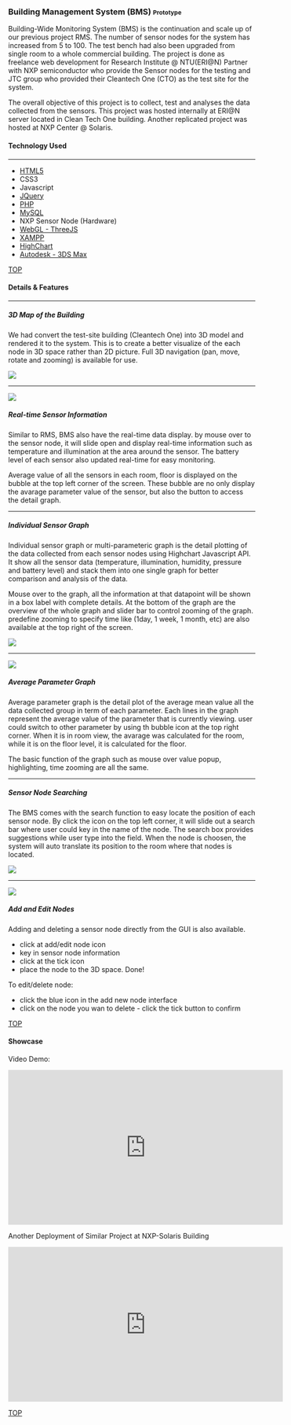### Building Management System (BMS) <small style="font-size: 12px">Prototype</small>
<div id="top"></div>

Building-Wide Monitoring System (BMS) is the continuation and scale up of our previous project RMS. The number of sensor nodes for the system has increased from 5 to 100. The test bench had also been upgraded from single room to a whole commercial building. The project is done as freelance web development for Research Institute @ NTU(ERI@N) Partner with NXP semiconductor who provide the Sensor nodes for the testing and JTC group who provided their Cleantech One (CTO) as the test site for the system.

The overall objective of this project is to collect, test and analyses the data collected from the sensors. This project was hosted internally at ERI@N server located in Clean Tech One building. Another replicated project was hosted at NXP Center @ Solaris.

#### Technology Used
---

- [HTML5](http://w3c.github.io/html/)
- CSS3
- Javascript
- [JQuery](https://jquery.com/)
- [PHP](http://php.net/)
- [MySQL](http://www.mysql.com/)
- NXP Sensor Node (Hardware)
- [WebGL - ThreeJS](http://threejs.org/)
- [XAMPP](https://www.apachefriends.org/index.html)
- [HighChart](http://www.highcharts.com/)
- [Autodesk - 3DS Max](http://www.autodesk.com/products/autodesk-3ds-max/overview)


[TOP](#top)



#### Details & Features
---

<div class="row">
  <div class="col l6 m6 s12">
    <h5>3D Map of the Building</h5>
    <p>
     We had convert the test-site building (Cleantech One) into 3D model and rendered it to the system. This is to create a better visualize of the each node in 3D space rather than 2D picture. Full 3D navigation (pan, move, rotate and zooming) is available for use.
    </p>
  </div>
  <div class="col l6 m6 s12">
    <img class="responsive-img" src="/images/main/projects/freelance-project-bms-001.jpeg">
  </div>
</div>

---

<div class="row">
  <div class="col l6 m6 s12">
    <img class="responsive-img" src="/images/main/projects/freelance-project-bms-002.jpeg">
  </div>

  <div class="col l6 m6 s12">
    <h5>Real-time Sensor Information</h5>
    <p>
    Similar to RMS, BMS also have the real-time data display. by mouse over to the sensor node, it will slide open and display real-time information such as temperature and illumination at the area around the sensor. The battery level of each sensor also updated real-time for easy monitoring.
    </p>
    <p>
    Average value of all the sensors in each room, floor is displayed on the bubble at the top left corner of the screen. These bubble are no only display the avarage parameter value of the sensor, but also the button to access the detail graph.
    </p>
  </div>
</div>

---

<div class="row">
  <div class="col l6 m6 s12">
    <h5>Individual Sensor Graph</h5>
    <p>
    Individual sensor graph or multi-parameteric graph is the detail plotting of the data collected from each sensor nodes using Highchart Javascript API. It show all the sensor data (temperature, illumination, humidity, pressure and battery level) and stack them into one single graph for better comparison and analysis of the data.
    </p>
    <p>
    Mouse over to the graph, all the information at that datapoint will be shown in a box label with complete details. At the bottom of the graph are the overview of the whole graph and slider bar to control zooming of the graph. predefine zooming to specify time like (1day, 1 week, 1 month, etc) are also available at the top right of the screen.
    </p>
  </div>
  <div class="col l6 m6 s12">
    <img class="responsive-img" src="/images/main/projects/freelance-project-bms-003.jpeg">
  </div>
</div>

---

<div class="row">
  <div class="col l6 m6 s12">
    <img class="responsive-img" src="/images/main/projects/freelance-project-bms-004.jpeg">
  </div>

  <div class="col l6 m6 s12">
    <h5>Average Parameter Graph</h5>
    <p>
    Average parameter graph is the detail plot of the average mean value all the data collected group in term of each parameter. Each lines in the graph represent the average value of the parameter that is currently viewing. user could switch to other parameter by using th bubble icon at the top right corner. When it is in room view, the avarage was calculated for the room, while it is on the floor level, it is calculated for the floor.
    </p>
    <p>
    The basic function of the graph such as mouse over value popup, highlighting, time zooming are all the same.
    </p>
  </div>
</div>

---

<div class="row">
  <div class="col l6 m6 s12">
    <h5>Sensor Node Searching</h5>
    <p>
    The BMS comes with the search function to easy locate the position of each sensor node. By click the icon on the top left corner, it will slide out a search bar where user could key in the name of the node. The search box provides suggestions while user type into the field. When the node is choosen, the system will auto translate its position to the room where that nodes is located.
    </p>
  </div>
  <div class="col l6 m6 s12">
    <img class="responsive-img" src="/images/main/projects/freelance-project-bms-005.jpeg">
  </div>
</div>

---

<div class="row">
  <div class="col l6 m6 s12">
    <img class="responsive-img" src="/images/main/projects/freelance-project-bms-006.jpeg">
  </div>

  <div class="col l6 m6 s12">
    <h5>Add and Edit Nodes</h5>
    <p>
    Adding and deleting a sensor node directly from the GUI is also available.
    <ul>
      <li>click at add/edit node icon</li>
      <li>key in sensor node information</li>
      <li>click at the tick icon</li>
      <li>place the node to the 3D space. Done!</li>
    </ul>
    </p>
    <p>
    To edit/delete node:
    <ul>
      <li>click the blue icon in the add new node interface</li>
      <li>click on the node you wan to delete - click the tick button to confirm </li>
    </ul>
    </p>
  </div>
</div>


[TOP](#top)

#### Showcase

Video Demo:
<div class="videoWrapper">
  <iframe width="560" height="315" src="https://www.youtube.com/embed/QwI_F3h4urA" frameborder="0" allowfullscreen></iframe>
</div>

Another Deployment of Similar Project at NXP-Solaris Building
<div class="videoWrapper">
  <iframe width="560" height="315" src="https://www.youtube.com/embed/Bzho_Jife1c" frameborder="0" allowfullscreen></iframe>
</div>

[TOP](#top)
